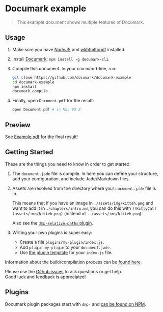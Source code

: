 # Documark example

> This example document shows multiple features of Documark.

## Usage

1. Make sure you have [NodeJS][nodejs] and [wkhtmltopdf][wkhtmltopdf] installed.
2. Install [Documark][documark]: `npm install -g documark-cli`.
3. Compile this document. In your command-line, run:

	```bash
	git clone https://github.com/documark/documark-example
	cd documark-example
	npm install
	documark compile
	```

4. Finally, open `Document.pdf` for the result:

	```bash
	open Document.pdf # in Mac OS X
	```

## Preview

See [Example.pdf][example-pdf] for the final result!

## Getting Started

These are the things you need to know in order to get started:

1. The `document.jade` file is compile. In here you can define your structure, add your configuration, and include Jade/Markdown files.
2. Assets are resolved from the directory where your `document.jade` file is in.

	This means that if you have an image in `./assets/img/kitteh.png` and want to add it in `./chapters/intro.md`, you can do this with `![KittyCat](assets/img/kitteh.png)` (instead of `../assets/img/kitteh.png`).

	Also see the [`dmp-relative-paths` plugin][dmp-relative-paths].

3. Writing your own plugins is super easy:

	- Create a file `plugins/my-plugin/index.js`.
	- Add `plugin my-plugin` to your `document.jade`.
	- Use [the plugin template][plugin-template] for your `index.js` file.

Information about the build/compilation process can be [found here][build-process].

Please use the [Github issues][documark-example-issues] to ask questions or get help.  
Good luck and feedback is appreciated!

## Plugins

Documark plugin packages start with `dmp-` and [can be found on NPM][documark-plugins].

[nodejs]: http://nodejs.org/
[wkhtmltopdf]: http://wkhtmltopdf.org/
[documark]: https://www.npmjs.com/package/documark
[example-pdf]: https://github.com/documark/documark-example/blob/master/Example.pdf
[dmp-relative-paths]: https://www.npmjs.com/package/dmp-relative-paths
[plugin-template]: https://github.com/documark/documark#plugin-development
[build-process]: https://github.com/documark/documark#build-process
[dmp-references]: https://www.npmjs.com/package/dmp-references
[documark-example-issues]: https://github.com/documark/documark-example/issues
[documark-plugins]: https://www.npmjs.com/browse/keyword/documark-plugin
